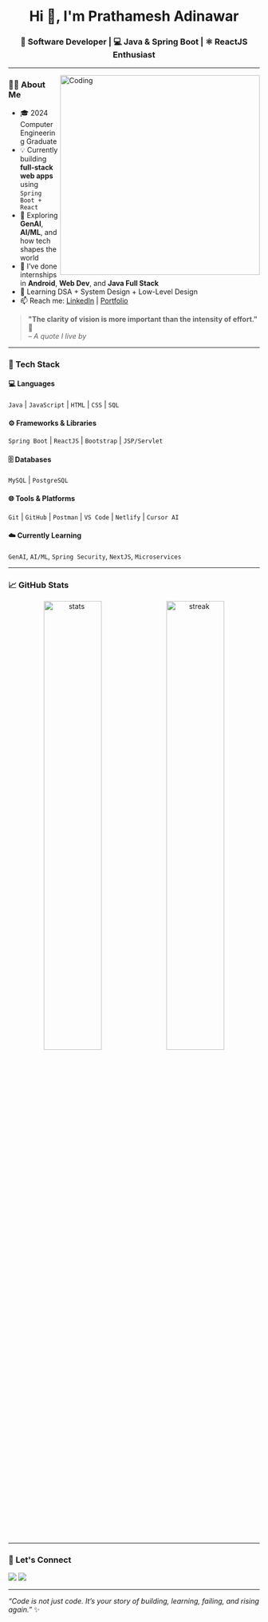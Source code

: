 <h1 align="center">Hi 👋, I'm Prathamesh Adinawar</h1>
<h3 align="center">🚀 Software Developer | 💻 Java & Spring Boot | ⚛️ ReactJS Enthusiast</h3>

---

<img align="right" alt="Coding" width="400" src="https://cdn.dribbble.com/users/1059583/screenshots/4171367/coding-freak.gif" />

### 🙋‍♂️ About Me

- 🎓 2024 Computer Engineering Graduate  
- 💡 Currently building **full-stack web apps** using `Spring Boot + React`  
- 🧠 Exploring **GenAI**, **AI/ML**, and how tech shapes the world  
- 🔭 I’ve done internships in **Android**, **Web Dev**, and **Java Full Stack**  
- 🌱 Learning DSA + System Design + Low-Level Design  
- 📫 Reach me: [LinkedIn](https://linkedin.com/in/prathamesh-adinawar-77a500209) | [Portfolio](https://prathameshadinawar.netlify.app/)

> **"The clarity of vision is more important than the intensity of effort."** 🌟  
> *– A quote I live by*

---

### 🧰 Tech Stack

#### 💻 Languages  
`Java` | `JavaScript` | `HTML` | `CSS` | `SQL`

#### ⚙️ Frameworks & Libraries  
`Spring Boot` | `ReactJS` | `Bootstrap` | `JSP/Servlet`

#### 🗄️ Databases  
`MySQL` | `PostgreSQL`

#### 🌐 Tools & Platforms  
`Git` | `GitHub` | `Postman` | `VS Code` | `Netlify` | `Cursor AI`

#### ☁️ Currently Learning  
`GenAI`, `AI/ML`, `Spring Security`, `NextJS`, `Microservices`

---

### 📈 GitHub Stats  
<p align="center">
  <img src="https://github-readme-stats.vercel.app/api?username=prathameshadinawar&show_icons=true&theme=radical" alt="stats" width="48%" />
  <img src="https://github-readme-streak-stats.herokuapp.com/?user=prathameshadinawar&theme=radical" alt="streak" width="48%" />
</p>

---

### 🚀 Let's Connect

<a href="https://linkedin.com/in/prathamesh-adinawar-77a500209"><img src="https://img.shields.io/badge/LinkedIn-blue?style=for-the-badge&logo=linkedin" /></a>
<a href="https://prathameshadinawar.netlify.app/"><img src="https://img.shields.io/badge/Portfolio-grey?style=for-the-badge&logo=vercel" /></a>

---

*“Code is not just code. It’s your story of building, learning, failing, and rising again.”* ✨  

